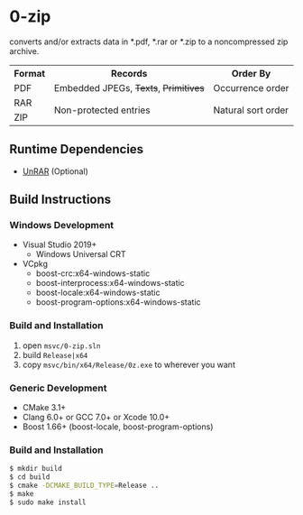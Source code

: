 # 0-zip

converts and/or extracts data in *.pdf, *.rar or *.zip to a noncompressed zip archive.

<table>
<tr>
  <th>Format</th>
  <th>Records</th>
  <th>Order By</th>
</tr>
<tr>
  <td>PDF</td>
  <td>Embedded JPEGs, <s>Texts</s>, <s>Primitives</s></td>
  <td>Occurrence order</td>
</tr>
<tr>
  <td>RAR</td>
  <td rowspan="2">Non-protected entries</td>
  <td rowspan="2">Natural sort order</td>
</tr>
<tr>
  <td>ZIP</td>
</tr>
</table>

## Runtime Dependencies
* [UnRAR](https://www.rarlab.com/rar_add.htm) (Optional)

## Build Instructions

### Windows Development
* Visual Studio 2019+
  * Windows Universal CRT
* VCpkg
  * boost-crc:x64-windows-static
  * boost-interprocess:x64-windows-static
  * boost-locale:x64-windows-static
  * boost-program-options:x64-windows-static

### Build and Installation
1. open `msvc/0-zip.sln`
2. build `Release|x64`
3. copy `msvc/bin/x64/Release/0z.exe` to wherever you want

### Generic Development
* CMake 3.1+
* Clang 6.0+ or GCC 7.0+ or Xcode 10.0+
* Boost 1.66+ (boost-locale, boost-program-options)

### Build and Installation
```sh
$ mkdir build
$ cd build
$ cmake -DCMAKE_BUILD_TYPE=Release ..
$ make
$ sudo make install
```
